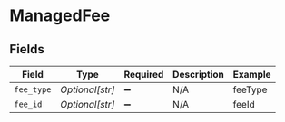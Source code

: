 # ManagedFee


## Fields

| Field              | Type               | Required           | Description        | Example            |
| ------------------ | ------------------ | ------------------ | ------------------ | ------------------ |
| `fee_type`         | *Optional[str]*    | :heavy_minus_sign: | N/A                | feeType            |
| `fee_id`           | *Optional[str]*    | :heavy_minus_sign: | N/A                | feeId              |